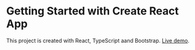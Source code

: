 # Getting Started with Create React App

This project is created with React, TypeScript aand Bootstrap. [Live demo](https://rts-todo-app.netlify.app/).